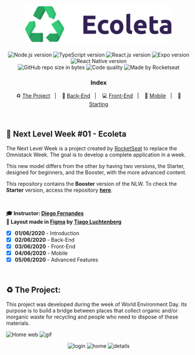<h1 align="center">
  <img src="./frontend/src/assets/logo.svg" alt="Ecoleta" width="400px">
</h1>

<p align="center">
  <img alt="Node.js version" src="https://img.shields.io/badge/Node.js-v12.16.1-689f63?style=flat&logoColor=689f63&logo=node.js">
  
  <img alt="TypeScript version" src="https://img.shields.io/badge/TypeScript-v3.9.3-007acc?style=flat&logoColor=007acc&logo=typescript">
  
  <img alt="React.js version" src="https://img.shields.io/badge/React.js-v16.13.1-60dafb?style=flat&logoColor=60dafb&logo=react">

  <img alt="Expo version" src="https://img.shields.io/badge/Expo-v36.0.0-blue?style=flat&logo=expo">

  <img alt="React Native version" src="https://img.shields.io/badge/React_Native-v0.62.2-7159c1?style=flat&logoColor=60dafb&logo=react">
  
  <br>
  
  <img alt="GitHub repo size in bytes" src="https://img.shields.io/github/repo-size/LiajuX/NextLevelWeek-Booster-Ecoleta?color=green">
  
  <img alt="Code quality" src="https://api.codacy.com/project/badge/Grade/722ecf5da4644001995eba58bb45bfe9">
  
  <img alt="Made by Rocketseat" src="https://img.shields.io/github/license/Liajux/NextLevelWeek-Booster-Ecoleta">
</p>

<h3 align="center">
  Index
</h3>

<p align="center">
  ♻️ <a href="#%EF%B8%8F-the-project">The Project</a>&nbsp;&nbsp;&nbsp;|&nbsp;&nbsp;&nbsp;
  🤖 <a href="#-back-end">Back-End</a>&nbsp;&nbsp;&nbsp;|&nbsp;&nbsp;&nbsp;
  💻 <a href="#-front-end">Front-End</a>&nbsp;&nbsp;&nbsp;|&nbsp;&nbsp;&nbsp;
  📱 <a href="#-mobile">Mobile</a>&nbsp;&nbsp;&nbsp;|&nbsp;&nbsp;&nbsp;
  🏁 <a href="#-starting-the-project">Starting</a>
</p>

<br>

## 🚀 Next Level Week #01 - Ecoleta  
The Next Level Week is a project created by [RocketSeat](https://rocketseat.com.br/) to replace the Omnistack Week. The goal is to develop a complete application in a week.

This new model differs from the other by having two versions, the Starter, designed for beginners, and the Booster, with the more advanced content.

This repository contains the **Booster** version of the NLW. To check the **Starter** version, access the repository **<a href="https://github.com/RBritoX/NextLevelWeek-Starter-Ecoleta">here</a>**.

<br>

**🎓  Instructor: [Diego Fernandes](https://www.linkedin.com/in/diego-schell-fernandes/)**<br>
**🎨  Layout made in [Figma](https://www.figma.com/) by [Tiago Luchtenberg](https://www.linkedin.com/in/tiago-luchtenberg-0b9a3b97/)**<br>

- [X] **01/06/2020** - Introduction
- [X] **02/06/2020** - Back-End
- [X] **03/06/2020** - Front-End
- [X] **04/06/2020** - Mobile
- [X] **05/06/2020** - Advanced Features

<br> 

## ♻️ The Project:

This project was developed during the week of World Environment Day. Its purpose is to build a bridge between places that collect organic and/or inorganic waste for recycling and people who need to dispose of these materials. 

![Home web](https://user-images.githubusercontent.com/53796370/104236852-ebbd8c80-5435-11eb-912b-7daa197214a5.png)
![gif](https://user-images.githubusercontent.com/53796370/104235768-350cdc80-5434-11eb-9ac2-4d87500302f7.gif)

<div align="center">
  <img src="https://user-images.githubusercontent.com/53796370/104236843-e9f3c900-5435-11eb-98ff-6743cc812b1d.png" alt="login" width="250">
  <img src="https://user-images.githubusercontent.com/53796370/104236838-e8c29c00-5435-11eb-8f0d-212ab7aa3731.png" alt="home" width="250">
  <img src="https://user-images.githubusercontent.com/53796370/104236832-e6f8d880-5435-11eb-8bc7-65c03d5ad88c.png" alt="details" width="250">
</div>

